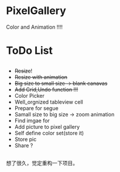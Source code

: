 # PixelGallery
Color and Animation !!!!


# ToDo List #
##
* ~~Resize~~!
* ~~Resize with animation~~
* ~~Big size to small size -> blank canavas~~
* ~~Add Grid,Undo function !!!~~
* Color Picker
* Well_orgnized tableview cell
* Prepare for segue
* Samall size to big size -> zoom animation
* Find imgae for 
* Add picture to pixel gallery
* Self define color set(store it)
* Store pic
* Share ?
##



想了很久，觉定重构一下项目。

